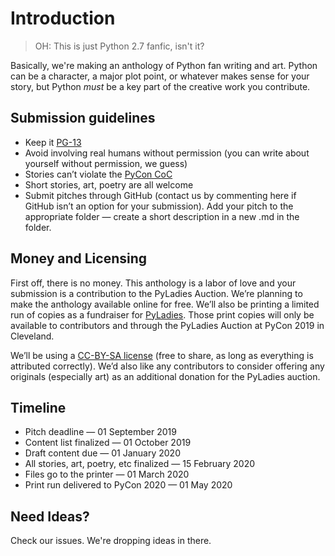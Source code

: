 # Introduction

> OH: This is just Python 2.7 fanfic, isn't it?

Basically, we're making an anthology of Python fan writing and art. Python can be a character, a major plot point, or whatever makes sense for your story, but Python _must_ be a key part of the creative work you contribute.

## Submission guidelines

* Keep it [PG-13](https://www.thoughtco.com/how-does-a-movie-get-its-rating-2423408)
* Avoid involving real humans without permission \(you can write about yourself without permission, we guess\)
* Stories can’t violate the [PyCon CoC](https://us.pycon.org/2018/about/code-of-conduct/)
* Short stories, art, poetry are all welcome
* Submit pitches through GitHub \(contact us by commenting here if GitHub isn’t an option for your submission\). Add your pitch to the appropriate folder — create a short description in a new .md in the folder.

## Money and Licensing

First off, there is no money. This anthology is a labor of love and your submission is a contribution to the PyLadies Auction. We’re planning to make the anthology available online for free. We’ll also be printing a limited run of copies as a fundraiser for [PyLadies](http://www.pyladies.com/). Those print copies will only be available to contributors and through the PyLadies Auction at PyCon 2019 in Cleveland.

We’ll be using a [CC-BY-SA license](https://creativecommons.org/share-your-work/licensing-types-examples/) \(free to share, as long as everything is attributed correctly\). We’d also like any contributors to consider offering any originals \(especially art\) as an additional donation for the PyLadies auction.

## Timeline

* Pitch deadline — 01 September 2019
* Content list finalized — 01 October 2019
* Draft content due — 01 January 2020
* All stories, art, poetry, etc finalized — 15 February 2020
* Files go to the printer — 01 March 2020
* Print run delivered to PyCon 2020 — 01 May 2020

## Need Ideas?

Check our issues. We're dropping ideas in there.

